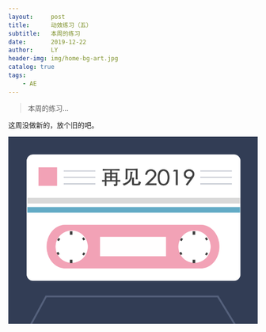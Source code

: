 ```yaml
---
layout:     post
title:      动效练习（五）
subtitle:   本周的练习
date:       2019-12-22
author:     LY
header-img: img/home-bg-art.jpg
catalog: true
tags:
    - AE
---
```


> 本周的练习... 

这周没做新的，放个旧的吧。

![](/img/2019122201.gif)


